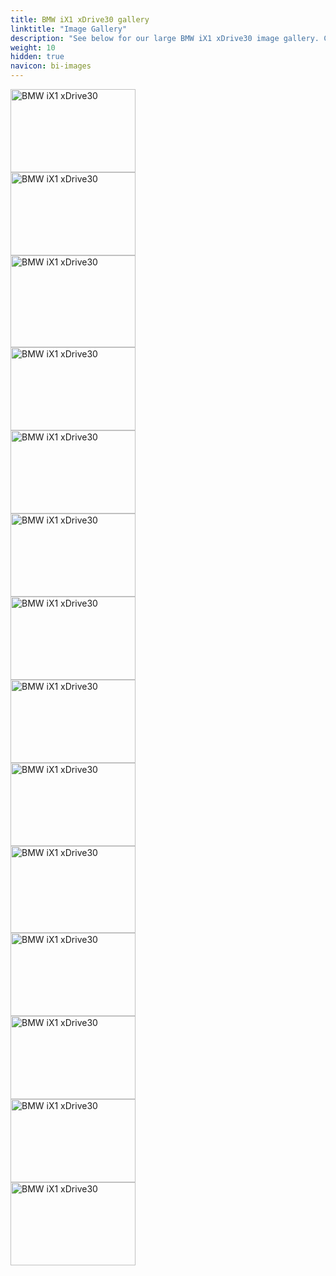 ```yaml
---
title: BMW iX1 xDrive30 gallery
linktitle: "Image Gallery"
description: "See below for our large BMW iX1 xDrive30 image gallery. Click pictures for high-resolution versions."
weight: 10
hidden: true
navicon: bi-images
---
```

<!-- markdownlint-disable MD033 -->
<div class="pswp-gallery pswp-grid-container" id ="my-gallery">
<div class="pswp-grid-item">
<a href="https://media.evkx.net/multimedia/models/bmw/ix1/ix1_xdrive30/exterior_1.jpg"
data-pswp-src="https://media.evkx.net/multimedia/models/bmw/ix1/ix1_xdrive30/exterior_1.jpg"
data-pswp-width="3000"
data-pswp-height="2001" 
target="_blank">
<img src="https://media.evkx.net/multimedia/models/bmw/ix1/ix1_xdrive30/exterior_1_xst.jpg" alt="BMW iX1 xDrive30" width="200px" height="133px" />
</a>
</div>
<div class="pswp-grid-item">
<a href="https://media.evkx.net/multimedia/models/bmw/ix1/ix1_xdrive30/exterior_2.jpg"
data-pswp-src="https://media.evkx.net/multimedia/models/bmw/ix1/ix1_xdrive30/exterior_2.jpg"
data-pswp-width="3000"
data-pswp-height="2000" 
target="_blank">
<img src="https://media.evkx.net/multimedia/models/bmw/ix1/ix1_xdrive30/exterior_2_xst.jpg" alt="BMW iX1 xDrive30" width="200px" height="133px" />
</a>
</div>
<div class="pswp-grid-item">
<a href="https://media.evkx.net/multimedia/models/bmw/ix1/ix1_xdrive30/exterior_3.jpg"
data-pswp-src="https://media.evkx.net/multimedia/models/bmw/ix1/ix1_xdrive30/exterior_3.jpg"
data-pswp-width="2039"
data-pswp-height="1500" 
target="_blank">
<img src="https://media.evkx.net/multimedia/models/bmw/ix1/ix1_xdrive30/exterior_3_xst.jpg" alt="BMW iX1 xDrive30" width="200px" height="147px" />
</a>
</div>
<div class="pswp-grid-item">
<a href="https://media.evkx.net/multimedia/models/bmw/ix1/ix1_xdrive30/exterior_4.jpg"
data-pswp-src="https://media.evkx.net/multimedia/models/bmw/ix1/ix1_xdrive30/exterior_4.jpg"
data-pswp-width="3000"
data-pswp-height="1999" 
target="_blank">
<img src="https://media.evkx.net/multimedia/models/bmw/ix1/ix1_xdrive30/exterior_4_xst.jpg" alt="BMW iX1 xDrive30" width="200px" height="133px" />
</a>
</div>
<div class="pswp-grid-item">
<a href="https://media.evkx.net/multimedia/models/bmw/ix1/ix1_xdrive30/exterior_5.jpg"
data-pswp-src="https://media.evkx.net/multimedia/models/bmw/ix1/ix1_xdrive30/exterior_5.jpg"
data-pswp-width="3000"
data-pswp-height="1999" 
target="_blank">
<img src="https://media.evkx.net/multimedia/models/bmw/ix1/ix1_xdrive30/exterior_5_xst.jpg" alt="BMW iX1 xDrive30" width="200px" height="133px" />
</a>
</div>
<div class="pswp-grid-item">
<a href="https://media.evkx.net/multimedia/models/bmw/ix1/ix1_xdrive30/frontseats_1.jpg"
data-pswp-src="https://media.evkx.net/multimedia/models/bmw/ix1/ix1_xdrive30/frontseats_1.jpg"
data-pswp-width="3000"
data-pswp-height="2001" 
target="_blank">
<img src="https://media.evkx.net/multimedia/models/bmw/ix1/ix1_xdrive30/frontseats_1_xst.jpg" alt="BMW iX1 xDrive30" width="200px" height="133px" />
</a>
</div>
<div class="pswp-grid-item">
<a href="https://media.evkx.net/multimedia/models/bmw/ix1/ix1_xdrive30/frontseats_2.jpg"
data-pswp-src="https://media.evkx.net/multimedia/models/bmw/ix1/ix1_xdrive30/frontseats_2.jpg"
data-pswp-width="3000"
data-pswp-height="2001" 
target="_blank">
<img src="https://media.evkx.net/multimedia/models/bmw/ix1/ix1_xdrive30/frontseats_2_xst.jpg" alt="BMW iX1 xDrive30" width="200px" height="133px" />
</a>
</div>
<div class="pswp-grid-item">
<a href="https://media.evkx.net/multimedia/models/bmw/ix1/ix1_xdrive30/headlights_1.jpg"
data-pswp-src="https://media.evkx.net/multimedia/models/bmw/ix1/ix1_xdrive30/headlights_1.jpg"
data-pswp-width="3000"
data-pswp-height="1999" 
target="_blank">
<img src="https://media.evkx.net/multimedia/models/bmw/ix1/ix1_xdrive30/headlights_1_xst.jpg" alt="BMW iX1 xDrive30" width="200px" height="133px" />
</a>
</div>
<div class="pswp-grid-item">
<a href="https://media.evkx.net/multimedia/models/bmw/ix1/ix1_xdrive30/interior_1.jpg"
data-pswp-src="https://media.evkx.net/multimedia/models/bmw/ix1/ix1_xdrive30/interior_1.jpg"
data-pswp-width="3000"
data-pswp-height="2001" 
target="_blank">
<img src="https://media.evkx.net/multimedia/models/bmw/ix1/ix1_xdrive30/interior_1_xst.jpg" alt="BMW iX1 xDrive30" width="200px" height="133px" />
</a>
</div>
<div class="pswp-grid-item">
<a href="https://media.evkx.net/multimedia/models/bmw/ix1/ix1_xdrive30/main_1.jpg"
data-pswp-src="https://media.evkx.net/multimedia/models/bmw/ix1/ix1_xdrive30/main_1.jpg"
data-pswp-width="3000"
data-pswp-height="2095" 
target="_blank">
<img src="https://media.evkx.net/multimedia/models/bmw/ix1/ix1_xdrive30/main_1_xst.jpg" alt="BMW iX1 xDrive30" width="200px" height="139px" />
</a>
</div>
<div class="pswp-grid-item">
<a href="https://media.evkx.net/multimedia/models/bmw/ix1/ix1_xdrive30/screens_1.jpg"
data-pswp-src="https://media.evkx.net/multimedia/models/bmw/ix1/ix1_xdrive30/screens_1.jpg"
data-pswp-width="3000"
data-pswp-height="2001" 
target="_blank">
<img src="https://media.evkx.net/multimedia/models/bmw/ix1/ix1_xdrive30/screens_1_xst.jpg" alt="BMW iX1 xDrive30" width="200px" height="133px" />
</a>
</div>
<div class="pswp-grid-item">
<a href="https://media.evkx.net/multimedia/models/bmw/ix1/ix1_xdrive30/secondrowseats_1.jpg"
data-pswp-src="https://media.evkx.net/multimedia/models/bmw/ix1/ix1_xdrive30/secondrowseats_1.jpg"
data-pswp-width="3000"
data-pswp-height="2001" 
target="_blank">
<img src="https://media.evkx.net/multimedia/models/bmw/ix1/ix1_xdrive30/secondrowseats_1_xst.jpg" alt="BMW iX1 xDrive30" width="200px" height="133px" />
</a>
</div>
<div class="pswp-grid-item">
<a href="https://media.evkx.net/multimedia/models/bmw/ix1/ix1_xdrive30/trunk_1.jpg"
data-pswp-src="https://media.evkx.net/multimedia/models/bmw/ix1/ix1_xdrive30/trunk_1.jpg"
data-pswp-width="3000"
data-pswp-height="2001" 
target="_blank">
<img src="https://media.evkx.net/multimedia/models/bmw/ix1/ix1_xdrive30/trunk_1_xst.jpg" alt="BMW iX1 xDrive30" width="200px" height="133px" />
</a>
</div>
<div class="pswp-grid-item">
<a href="https://media.evkx.net/multimedia/models/bmw/ix1/ix1_xdrive30/wheels_1.jpg"
data-pswp-src="https://media.evkx.net/multimedia/models/bmw/ix1/ix1_xdrive30/wheels_1.jpg"
data-pswp-width="3000"
data-pswp-height="1999" 
target="_blank">
<img src="https://media.evkx.net/multimedia/models/bmw/ix1/ix1_xdrive30/wheels_1_xst.jpg" alt="BMW iX1 xDrive30" width="200px" height="133px" />
</a>
</div>
</div>
<script type="module">
  import PhotoSwipeLightbox from '/js/photoswipe-lightbox.esm.js';
    const lightbox = new PhotoSwipeLightbox({
       gallery: '#my-gallery',
        children: 'a',
        pswpModule: () => import('/js/photoswipe.esm.js')
    });
lightbox.init();
</script>
